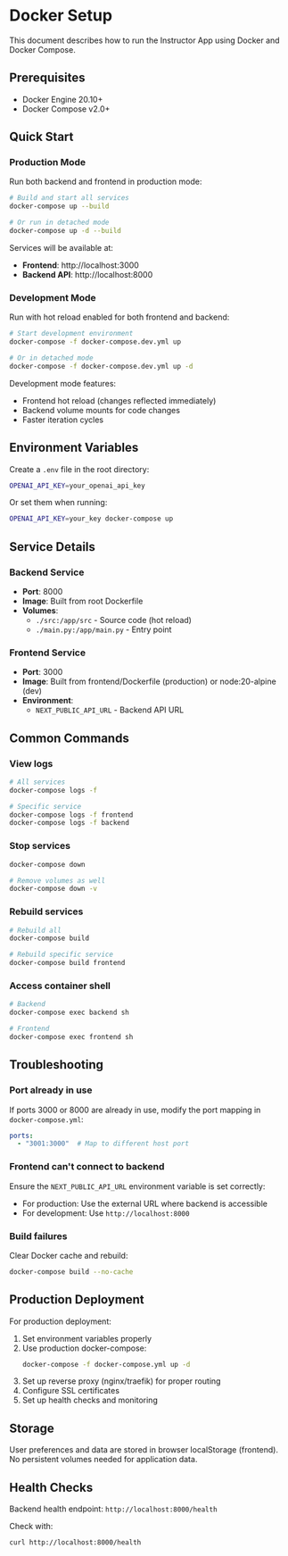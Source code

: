 # Docker Setup

This document describes how to run the Instructor App using Docker and Docker Compose.

## Prerequisites

- Docker Engine 20.10+
- Docker Compose v2.0+

## Quick Start

### Production Mode

Run both backend and frontend in production mode:

```bash
# Build and start all services
docker-compose up --build

# Or run in detached mode
docker-compose up -d --build
```

Services will be available at:
- **Frontend**: http://localhost:3000
- **Backend API**: http://localhost:8000

### Development Mode

Run with hot reload enabled for both frontend and backend:

```bash
# Start development environment
docker-compose -f docker-compose.dev.yml up

# Or in detached mode
docker-compose -f docker-compose.dev.yml up -d
```

Development mode features:
- Frontend hot reload (changes reflected immediately)
- Backend volume mounts for code changes
- Faster iteration cycles

## Environment Variables

Create a `.env` file in the root directory:

```bash
OPENAI_API_KEY=your_openai_api_key
```

Or set them when running:

```bash
OPENAI_API_KEY=your_key docker-compose up
```

## Service Details

### Backend Service

- **Port**: 8000
- **Image**: Built from root Dockerfile
- **Volumes**: 
  - `./src:/app/src` - Source code (hot reload)
  - `./main.py:/app/main.py` - Entry point

### Frontend Service

- **Port**: 3000
- **Image**: Built from frontend/Dockerfile (production) or node:20-alpine (dev)
- **Environment**:
  - `NEXT_PUBLIC_API_URL` - Backend API URL

## Common Commands

### View logs

```bash
# All services
docker-compose logs -f

# Specific service
docker-compose logs -f frontend
docker-compose logs -f backend
```

### Stop services

```bash
docker-compose down

# Remove volumes as well
docker-compose down -v
```

### Rebuild services

```bash
# Rebuild all
docker-compose build

# Rebuild specific service
docker-compose build frontend
```

### Access container shell

```bash
# Backend
docker-compose exec backend sh

# Frontend
docker-compose exec frontend sh
```

## Troubleshooting

### Port already in use

If ports 3000 or 8000 are already in use, modify the port mapping in `docker-compose.yml`:

```yaml
ports:
  - "3001:3000"  # Map to different host port
```

### Frontend can't connect to backend

Ensure the `NEXT_PUBLIC_API_URL` environment variable is set correctly:
- For production: Use the external URL where backend is accessible
- For development: Use `http://localhost:8000`

### Build failures

Clear Docker cache and rebuild:

```bash
docker-compose build --no-cache
```

## Production Deployment

For production deployment:

1. Set environment variables properly
2. Use production docker-compose:
   ```bash
   docker-compose -f docker-compose.yml up -d
   ```
3. Set up reverse proxy (nginx/traefik) for proper routing
4. Configure SSL certificates
5. Set up health checks and monitoring

## Storage

User preferences and data are stored in browser localStorage (frontend). No persistent volumes needed for application data.

## Health Checks

Backend health endpoint: `http://localhost:8000/health`

Check with:
```bash
curl http://localhost:8000/health
```
